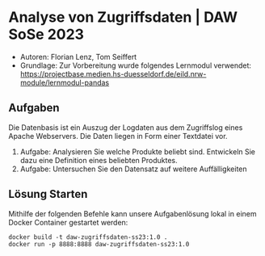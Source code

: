 # Analyse von Zugriffsdaten | DAW SoSe 2023

- Autoren: Florian Lenz, Tom Seiffert
- Grundlage: Zur Vorbereitung wurde folgendes Lernmodul verwendet: https://projectbase.medien.hs-duesseldorf.de/eild.nrw-module/lernmodul-pandas


## Aufgaben

Die Datenbasis ist ein Auszug der Logdaten aus dem Zugriffslog eines Apache Webservers. Die Daten liegen in Form einer Textdatei vor.

1. Aufgabe: Analysieren Sie welche Produkte beliebt sind. Entwickeln Sie dazu eine Definition eines beliebten Produktes.
2. Aufgabe: Untersuchen Sie den Datensatz auf weitere Auffälligkeiten

## Lösung Starten

Mithilfe der folgenden Befehle kann unsere Aufgabenlösung lokal in einem Docker Container gestartet werden:

```shell
docker build -t daw-zugriffsdaten-ss23:1.0 .
docker run -p 8888:8888 daw-zugriffsdaten-ss23:1.0
```
